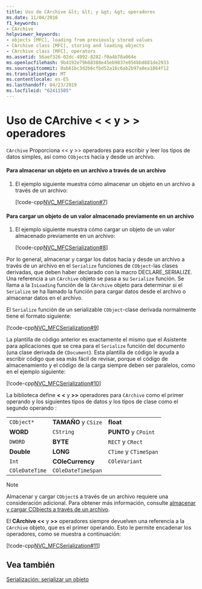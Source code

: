 ```yaml
---
title: Uso de CArchive &lt; &lt; y &gt; &gt; operadores
ms.date: 11/04/2016
f1_keywords:
- CArchive
helpviewer_keywords:
- objects [MFC], loading from previously stored values
- CArchive class [MFC], storing and loading objects
- CArchive class [MFC], operators
ms.assetid: 56aef326-02dc-4992-8282-f0a4b78a064e
ms.openlocfilehash: 9b4192e79b68388e45eb9837e056bbd881de2933
ms.sourcegitcommit: 0ab61bc3d2b6cfbd52a16c6ab2b97a8ea1864f12
ms.translationtype: MT
ms.contentlocale: es-ES
ms.lasthandoff: 04/23/2019
ms.locfileid: "62411505"
---
```

# <a name="using-the-carchive-ltlt-and-gtgt-operators"></a>Uso de CArchive &lt; &lt; y &gt; &gt; operadores

`CArchive` Proporciona <\< y >> operadores para escribir y leer los tipos de datos simples, así como `CObject`s hacia y desde un archivo.

#### <a name="to-store-an-object-in-a-file-via-an-archive"></a>Para almacenar un objeto en un archivo a través de un archivo

1. El ejemplo siguiente muestra cómo almacenar un objeto en un archivo a través de un archivo:

   [!code-cpp[NVC_MFCSerialization#7](../mfc/codesnippet/cpp/using-the-carchive-output-and-input-operators_1.cpp)]

#### <a name="to-load-an-object-from-a-value-previously-stored-in-a-file"></a>Para cargar un objeto de un valor almacenado previamente en un archivo

1. El ejemplo siguiente muestra cómo cargar un objeto de un valor almacenado previamente en un archivo:

   [!code-cpp[NVC_MFCSerialization#8](../mfc/codesnippet/cpp/using-the-carchive-output-and-input-operators_2.cpp)]

Por lo general, almacenar y cargar los datos hacia y desde un archivo a través de un archivo en el `Serialize` funciones de `CObject`-las clases derivadas, que deben haber declarado con la macro DECLARE_SERIALIZE. Una referencia a un `CArchive` objeto se pasa a su `Serialize` función. Se llama a la `IsLoading` función de la `CArchive` objeto para determinar si el `Serialize` se ha llamado la función para cargar datos desde el archivo o almacenar datos en el archivo.

El `Serialize` función de un serializable `CObject`-clase derivada normalmente tiene el formato siguiente:

[!code-cpp[NVC_MFCSerialization#9](../mfc/codesnippet/cpp/using-the-carchive-output-and-input-operators_3.cpp)]

La plantilla de código anterior es exactamente el mismo que el Asistente para aplicaciones que se crea para el `Serialize` función del documento (una clase derivada de `CDocument`). Esta plantilla de código le ayuda a escribir código que sea más fácil de revisar, porque el código de almacenamiento y el código de la carga siempre deben ser paralelos, como en el ejemplo siguiente:

[!code-cpp[NVC_MFCSerialization#10](../mfc/codesnippet/cpp/using-the-carchive-output-and-input-operators_4.cpp)]

La biblioteca define **< \<** y **>>** operadores para `CArchive` como el primer operando y los siguientes tipos de datos y los tipos de clase como el segundo operando :

||||
|-|-|-|
|`CObject*`|**TAMAÑO** y `CSize`|**float**|
|**WORD**|`CString`|**PUNTO** y `CPoint`|
|`DWORD`|**BYTE**|`RECT` y `CRect`|
|**Double**|**LONG**|`CTime` y `CTimeSpan`|
|`Int`|**COleCurrency**|`COleVariant`|
|`COleDateTime`|`COleDateTimeSpan`||

> [!NOTE]
>  Almacenar y cargar `CObject`s a través de un archivo requiere una consideración adicional. Para obtener más información, consulte [almacenar y cargar CObjects a través de un archivo](../mfc/storing-and-loading-cobjects-via-an-archive.md).

El **CArchive <\<**  y **>>** operadores siempre devuelven una referencia a la `CArchive` objeto, que es el primer operando. Esto le permite encadenar los operadores, como se muestra a continuación:

[!code-cpp[NVC_MFCSerialization#11](../mfc/codesnippet/cpp/using-the-carchive-output-and-input-operators_5.cpp)]

## <a name="see-also"></a>Vea también

[Serialización: serializar un objeto](../mfc/serialization-serializing-an-object.md)
